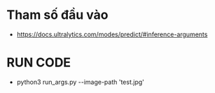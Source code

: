 # Tham số đầu vào

- https://docs.ultralytics.com/modes/predict/#inference-arguments


# RUN CODE

- python3 run_args.py --image-path 'test.jpg'